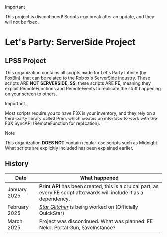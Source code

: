 > [!IMPORTANT]
> This project is discontinued! Scripts may break after an update, and they will not be fixed.

# Let's Party: ServerSide Project
## LPSS Project

This organization contains all scripts made for Let's Party Infinite (by FoxBin), that can be related to the Roblox's ServerSide industry.
These scripts ARE **NOT SERVERSIDE, SS**, these scripts ARE **FE**, meaning they exploit RemoteFunctions and RemoteEvents to replicate the stuff happening on your screen to others.

> [!IMPORTANT]
> Most scripts require you to have F3X in your inventory, and they rely on a third-party library called Prim, which creates an interface to work with the F3X SyncAPI (RemoteFunction for replication).

> [!NOTE]
> This organization __DOES NOT__ contain regular-use scripts such as Midnight. What scripts are explicitly included has been explained earlier.
 
## History
| Date          | What happened      |
| ------------- | ------------------ |
| January 2025  | __Prim API__ has been created, this is a cruical part, as every FE script afterwards will include it as a dependency. |
| February 2025 | [*Star Glitcher*](https://github.com/lpi-ss) is being worked on (Officially QuickStar)     |
| March 2025    | Project was discontinued. What was planned: FE Neko, Portal Gun, SaveInstance?    |
